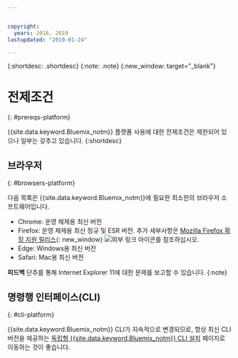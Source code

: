 ```yaml
---


copyright:
  years: 2016, 2019
lastupdated: "2019-01-24"

---
```


{:shortdesc: .shortdesc}
{:note: .note}
{:new_window: target="_blank"}

# 전제조건
{: #prereqs-platform}

{{site.data.keyword.Bluemix_notm}} 플랫폼 사용에 대한 전제조건은 제한되어 있으나 일부는 갖추고 있습니다.
{:shortdesc}

## 브라우저
{: #browsers-platform}

다음 목록은 {{site.data.keyword.Bluemix_notm}}에 필요한 최소한의 브라우저 소프트웨어입니다.

 * Chrome: 운영 체제용 최신 버전
 * Firefox: 운영 체제용 최신 정규 및 ESR 버전. 추가 세부사항은 [Mozilla Firefox 확장 지원 릴리스](https://www.mozilla.org/firefox/organizations/){: new_window} ![외부 링크 아이콘](../icons/launch-glyph.svg "외부 링크 아이콘")를 참조하십시오.
 * Edge: Windows용 최신 버전
 * Safari: Mac용 최신 버전
 
**피드백** 단추를 통해 Internet Explorer 11에 대한 문제를 보고할 수 있습니다.
{:note}

## 명령행 인터페이스(CLI)
{: #cli-platform}

{{site.data.keyword.Bluemix_notm}} CLI가 지속적으로 변경되므로, 항상 최신 CLI 버전을 제공하는 [독립형 {{site.data.keyword.Bluemix_notm}} CLI 설치](/cli/reference/ibmcloud/cloud-cli-install_use) 페이지로 이동하는 것이 좋습니다. 

